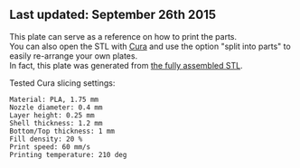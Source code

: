 
Last updated: September 26th 2015
---
This plate can serve as a reference on how to print the parts.  
You can also open the STL with [Cura](http://wiki.ultimaker.com/Cura) and use the option "split into parts" to easily re-arrange your own plates.  
In fact, this plate was generated from [the fully assembled STL](../templates/Cyclone.stl).  

Tested Cura slicing settings:  

	Material: PLA, 1.75 mm
	Nozzle diameter: 0.4 mm
	Layer height: 0.25 mm
	Shell thickness: 1.2 mm
	Bottom/Top thickness: 1 mm
	Fill density: 20 %
	Print speed: 60 mm/s
	Printing temperature: 210 deg

